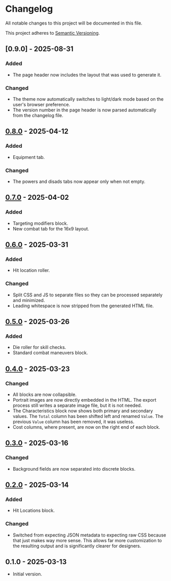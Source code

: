 # Changelog

All notable changes to this project will be documented in this file.

This project adheres to [Semantic Versioning](https://semver.org/spec/v2.0.0.html).

## [0.9.0] - 2025-08-31

### Added

- The page header now includes the layout that was used to generate it.

### Changed

- The theme now automatically switches to light/dark mode based on the user's browser preference.
- The version number in the page header is now parsed automatically from the changelog file.

## [0.8.0] - 2025-04-12

### Added

- Equipment tab.

### Changed

- The powers and disads tabs now appear only when not empty.

## [0.7.0] - 2025-04-02

### Added

- Targeting modifiers block.
- New combat tab for the 16x9 layout.

## [0.6.0] - 2025-03-31

### Added

- Hit location roller.

### Changed

- Split CSS and JS to separate files so they can be processed separately and minimized.
- Leading whitespace is now stripped from the generated HTML file.

## [0.5.0] - 2025-03-26

### Added

- Die roller for skill checks.
- Standard combat maneuvers block.

## [0.4.0] - 2025-03-23

### Changed

- All blocks are now collapsible.
- Portrait images are now directly embedded in the HTML. The export process still writes a separate image file, but it is not needed.
- The Characteristics block now shows both primary and secondary values. The `Total` column has been shifted left and renamed `Value`. The previous `Value` column has been removed, it was useless.
- Cost columns, where present, are now on the right end of each block.

## [0.3.0] - 2025-03-16

### Changed

- Background fields are now separated into discrete blocks.

## [0.2.0] - 2025-03-14

### Added

- Hit Locations block.

### Changed

- Switched from expecting JSON metadata to expecting raw CSS because that just makes way more sense. This allows far more customization to the resulting output and is significantly clearer for designers.

## 0.1.0 - 2025-03-13

- Initial version.

[0.8.0]: https://github.com/AlexHowansky/ork-hero-templates/compare/0.7.0...0.8.0
[0.7.0]: https://github.com/AlexHowansky/ork-hero-templates/compare/0.6.0...0.7.0
[0.6.0]: https://github.com/AlexHowansky/ork-hero-templates/compare/0.5.0...0.6.0
[0.5.0]: https://github.com/AlexHowansky/ork-hero-templates/compare/0.4.0...0.5.0
[0.4.0]: https://github.com/AlexHowansky/ork-hero-templates/compare/0.3.0...0.4.0
[0.3.0]: https://github.com/AlexHowansky/ork-hero-templates/compare/0.2.0...0.3.0
[0.2.0]: https://github.com/AlexHowansky/ork-hero-templates/compare/0.1.0...0.2.0
